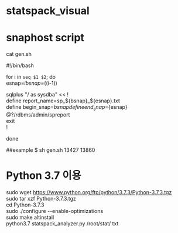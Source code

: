 # statspack_visual

# snaphost script
cat gen.sh  

#!/bin/bash

for i in `seq $1 $2`; do  
  esnap=$i  
  bsnap=$((i-1))    

sqlplus "/ as sysdba" << !   
define report_name=sp_${bsnap}_${esnap}.txt  
define begin_snap=${bsnap}  
define end_snap=${esnap}  
@?/rdbms/admin/spreport   
exit  
!   

done  

##example 
$ sh gen.sh 13427 13860


# Python 3.7 이용
sudo wget https://www.python.org/ftp/python/3.7.3/Python-3.7.3.tgz  
sudo tar xzf Python-3.7.3.tgz  
cd Python-3.7.3      
sudo ./configure --enable-optimizations   
sudo make altinstall    
python3.7 statspack_analyzer.py /root/stat/ txt     
